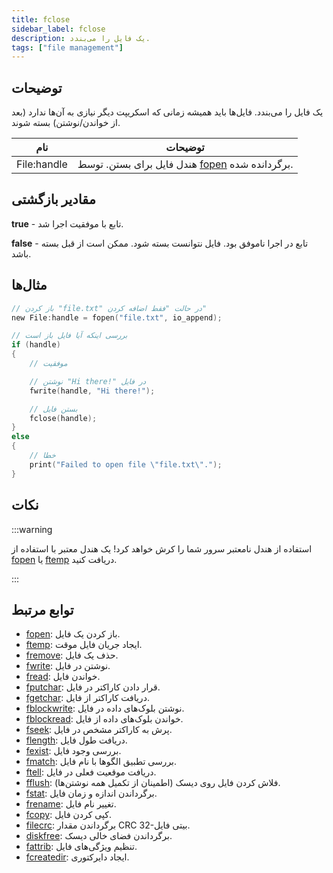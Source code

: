 ```yaml
---
title: fclose
sidebar_label: fclose
description: یک فایل را می‌بندد.
tags: ["file management"]
---
```


<LowercaseNote />

## توضیحات

یک فایل را می‌بندد. فایل‌ها باید همیشه زمانی که اسکریپت دیگر نیازی به آن‌ها ندارد (بعد از خواندن/نوشتن) بسته شوند.

| نام        | توضیحات                                          |
| ----------- | ------------------------------------------------ |
| File:handle | هندل فایل برای بستن. توسط [fopen](fopen) برگردانده شده. |

## مقادیر بازگشتی

**true** - تابع با موفقیت اجرا شد.

**false** - تابع در اجرا ناموفق بود. فایل نتوانست بسته شود. ممکن است از قبل بسته باشد.

## مثال‌ها

```c
// باز کردن "file.txt" در حالت "فقط اضافه کردن"
new File:handle = fopen("file.txt", io_append);

// بررسی اینکه آیا فایل باز است
if (handle)
{
    // موفقیت

    // نوشتن "Hi there!" در فایل
    fwrite(handle, "Hi there!");

    // بستن فایل
    fclose(handle);
}
else
{
    // خطا
    print("Failed to open file \"file.txt\".");
}
```

## نکات

:::warning

استفاده از هندل نامعتبر سرور شما را کرش خواهد کرد! یک هندل معتبر با استفاده از [fopen](fopen) یا [ftemp](ftemp) دریافت کنید.

:::

## توابع مرتبط

- [fopen](fopen): باز کردن یک فایل.
- [ftemp](ftemp): ایجاد جریان فایل موقت.
- [fremove](fremove): حذف یک فایل.
- [fwrite](fwrite): نوشتن در فایل.
- [fread](fread): خواندن فایل.
- [fputchar](fputchar): قرار دادن کاراکتر در فایل.
- [fgetchar](fgetchar): دریافت کاراکتر از فایل.
- [fblockwrite](fblockwrite): نوشتن بلوک‌های داده در فایل.
- [fblockread](fblockread): خواندن بلوک‌های داده از فایل.
- [fseek](fseek): پرش به کاراکتر مشخص در فایل.
- [flength](flength): دریافت طول فایل.
- [fexist](fexist): بررسی وجود فایل.
- [fmatch](fmatch): بررسی تطبیق الگوها با نام فایل.
- [ftell](ftell): دریافت موقعیت فعلی در فایل.
- [fflush](fflush): فلاش کردن فایل روی دیسک (اطمینان از تکمیل همه نوشتن‌ها).
- [fstat](fstat): برگرداندن اندازه و زمان فایل.
- [frename](frename): تغییر نام فایل.
- [fcopy](fcopy): کپی کردن فایل.
- [filecrc](filecrc): برگرداندن مقدار CRC 32-بیتی فایل.
- [diskfree](diskfree): برگرداندن فضای خالی دیسک.
- [fattrib](fattrib): تنظیم ویژگی‌های فایل.
- [fcreatedir](fcreatedir): ایجاد دایرکتوری.